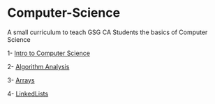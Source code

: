 # Computer-Science

A small curriculum to teach GSG CA Students the basics of Computer Science

1- [Intro to Computer Science](/IntroToCS.md)

2- [Algorithm Analysis](./Algorithm-Analysis//AlgorithmAnalysis.md)

3- [Arrays](https://github.com/GSG-CA/Arrays-Workshop)

4- [LinkedLists](https://github.com/GSG-CA/LinkedLists-Workshop)
